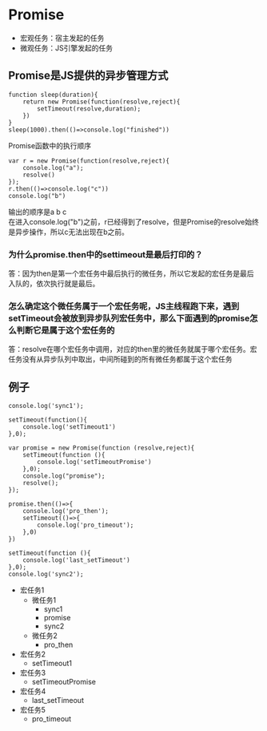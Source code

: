 # Promise
- 宏观任务：宿主发起的任务
- 微观任务：JS引擎发起的任务


## Promise是JS提供的异步管理方式
```
function sleep(duration){
    return new Promise(function(resolve,reject){
        setTimeout(resolve,duration);
    })
}
sleep(1000).then(()=>console.log("finished"))
```
Promise函数中的执行顺序
```
var r = new Promise(function(resolve,reject){
    console.log("a");
    resolve()
});
r.then(()=>console.log("c"))
console.log("b")
```
输出的顺序是a b c  
在进入console.log("b")之前，r已经得到了resolve，但是Promise的resolve始终是异步操作，所以c无法出现在b之前。  
###  为什么promise.then中的settimeout是最后打印的？

答：因为then是第一个宏任务中最后执行的微任务，所以它发起的宏任务是最后入队的，依次执行就是最后。  

### 怎么确定这个微任务属于一个宏任务呢，JS主线程跑下来，遇到setTimeout会被放到异步队列宏任务中，那么下面遇到的promise怎么判断它是属于这个宏任务的
答：resolve在哪个宏任务中调用，对应的then里的微任务就属于哪个宏任务。宏任务没有从异步队列中取出，中间所碰到的所有微任务都属于这个宏任务

## 例子
```
console.log('sync1');

setTimeout(function(){
    console.log('setTimeout1')
},0);

var promise = new Promise(function (resolve,reject){
    setTimeout(function (){
        console.log('setTimeoutPromise')
    },0);
    console.log("promise");
    resolve();
});

promise.then(()=>{
    console.log('pro_then');
    setTimeout(()=>{
        console.log('pro_timeout');
    },0)
})

setTimeout(function (){
    console.log('last_setTimeout')
},0);
console.log('sync2');
```
- 宏任务1
  - 微任务1
    - sync1
    - promise
    - sync2
  - 微任务2
    - pro_then
- 宏任务2
  - setTimeout1
- 宏任务3
  - setTimeoutPromise
- 宏任务4
  - last_setTimeout
- 宏任务5
  - pro_timeout